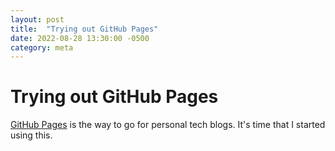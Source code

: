 ```yaml
---
layout: post
title:  "Trying out GitHub Pages"
date: 2022-08-28 13:30:00 -0500
category: meta
---
```


# Trying out GitHub Pages

[GitHub Pages](https://docs.github.com/en/pages) is the way to go for
personal tech blogs.  It's time that I started using this.
